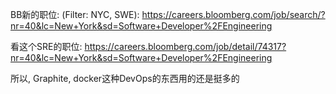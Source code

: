 BB新的职位: (Filter: NYC, SWE):
https://careers.bloomberg.com/job/search/?nr=40&lc=New+York&sd=Software+Developer%2FEngineering

看这个SRE的职位:
https://careers.bloomberg.com/job/detail/74317?nr=40&lc=New+York&sd=Software+Developer%2FEngineering

所以, Graphite, docker这种DevOps的东西用的还是挺多的

